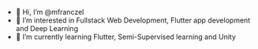 - 👋 Hi, I’m @mfranczel
- 👀 I’m interested in Fullstack Web Development, Flutter app development and Deep Learning
- 🌱 I’m currently learning Flutter, Semi-Supervised learning and Unity

<!---
mfranczel/mfranczel is a ✨ special ✨ repository because its `README.md` (this file) appears on your GitHub profile.
You can click the Preview link to take a look at your changes.
--->
